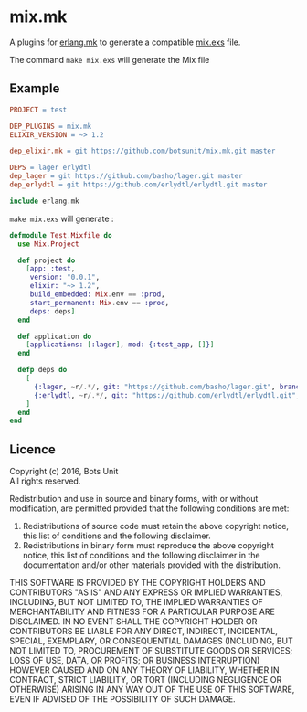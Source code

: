# mix.mk

A plugins for [erlang.mk](http://erlang.mk) to generate a compatible [mix.exs](http://elixir-lang.org/docs/stable/mix/Mix.html) file. 

The command `make mix.exs` will generate the Mix file

## Example

```makefile
PROJECT = test

DEP_PLUGINS = mix.mk
ELIXIR_VERSION = ~> 1.2

dep_elixir.mk = git https://github.com/botsunit/mix.mk.git master

DEPS = lager erlydtl
dep_lager = git https://github.com/basho/lager.git master
dep_erlydtl = git https://github.com/erlydtl/erlydtl.git master

include erlang.mk
```

`make mix.exs` will generate :

```elixir
defmodule Test.Mixfile do
  use Mix.Project

  def project do
    [app: :test,
     version: "0.0.1",
     elixir: "~> 1.2",
     build_embedded: Mix.env == :prod,
     start_permanent: Mix.env == :prod,
     deps: deps]
  end

  def application do
    [applications: [:lager], mod: {:test_app, []}]
  end

  defp deps do
    [ 
      {:lager, ~r/.*/, git: "https://github.com/basho/lager.git", branch: "master"},
      {:erlydtl, ~r/.*/, git: "https://github.com/erlydtl/erlydtl.git", branch: "master"},  
    ]
  end
end
```

## Licence

Copyright (c) 2016, Bots Unit<br />
All rights reserved.

Redistribution and use in source and binary forms, with or without modification, are permitted provided that the following conditions are met:

1. Redistributions of source code must retain the above copyright notice, this list of conditions and the following disclaimer.
1. Redistributions in binary form must reproduce the above copyright notice, this list of conditions and the following disclaimer in the documentation and/or other materials provided with the distribution.


THIS SOFTWARE IS PROVIDED BY THE COPYRIGHT HOLDERS AND CONTRIBUTORS "AS IS" AND ANY EXPRESS OR IMPLIED WARRANTIES, INCLUDING, BUT NOT LIMITED TO, THE IMPLIED WARRANTIES OF MERCHANTABILITY AND FITNESS FOR A PARTICULAR PURPOSE ARE DISCLAIMED. IN NO EVENT SHALL THE COPYRIGHT HOLDER OR CONTRIBUTORS BE LIABLE FOR ANY DIRECT, INDIRECT, INCIDENTAL, SPECIAL, EXEMPLARY, OR CONSEQUENTIAL DAMAGES (INCLUDING, BUT NOT LIMITED TO, PROCUREMENT OF SUBSTITUTE GOODS OR SERVICES; LOSS OF USE, DATA, OR PROFITS; OR BUSINESS INTERRUPTION) HOWEVER CAUSED AND ON ANY THEORY OF LIABILITY, WHETHER IN CONTRACT, STRICT LIABILITY, OR TORT (INCLUDING NEGLIGENCE OR OTHERWISE) ARISING IN ANY WAY OUT OF THE USE OF THIS SOFTWARE, EVEN IF ADVISED OF THE POSSIBILITY OF SUCH DAMAGE.


